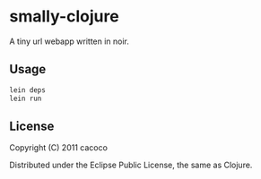 # smally-clojure

A tiny url webapp written in noir. 

## Usage

```bash
lein deps
lein run
```

## License

Copyright (C) 2011 cacoco

Distributed under the Eclipse Public License, the same as Clojure.

